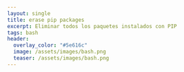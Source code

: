 ```yaml
---
layout: single
title: erase pip packages
excerpt: Eliminar todos los paquetes instalados con PIP
tags: bash
header:
  overlay_color: "#5e616c"
  image: /assets/images/bash.png
  teaser: /assets/images/bash.png
---
```


<script src="https://gist.github.com/crakernano/023d3d4810188cd704c8e0fb9bb578a3.js"></script>
